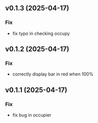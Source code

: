 ## v0.1.3 (2025-04-17)

### Fix

- fix typo in checking occupy

## v0.1.2 (2025-04-17)

### Fix

- correctly display bar in red when 100%

## v0.1.1 (2025-04-17)

### Fix

- fix bug in occupier
